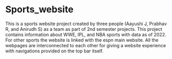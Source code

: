 # Sports_website
This is a sports website project created by three people (Aayushi J, Prabhav R, and Anirudh S) as a team as part of 2nd semester projects.
This project contains information about WWE, IPL, and NBA sports with data as of 2022.
For other sports the website is linked with the espn main website.
All the webpages are interconnected to each other for giving a website experience with navigations provided on the top bar itself.
